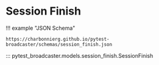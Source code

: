 # Session Finish

!!! example "JSON Schema"

    https://charbonnierg.github.io/pytest-broadcaster/schemas/session_finish.json

::: pytest_broadcaster.models.session_finish.SessionFinish


<style>
  .md-content__button {
    display: none;
  }
</style>
